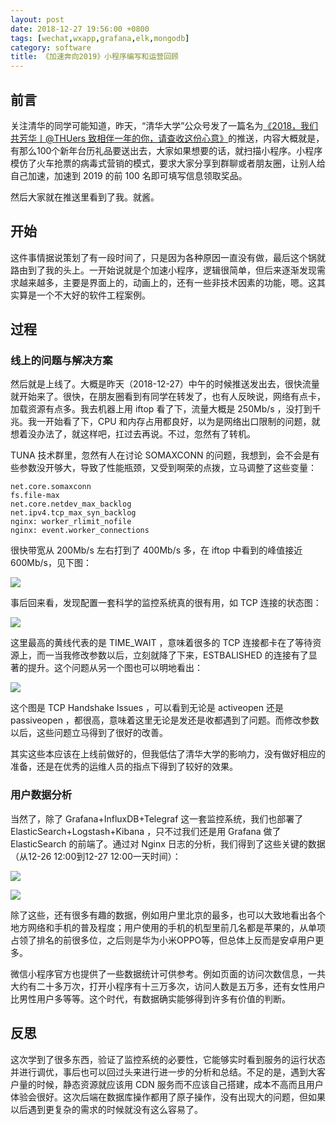 ```yaml
---
layout: post
date: 2018-12-27 19:56:00 +0800
tags: [wechat,wxapp,grafana,elk,mongodb]
category: software
title: 《加速奔向2019》小程序编写和运营回顾
---
```


## 前言

关注清华的同学可能知道，昨天，“清华大学”公众号发了一篇名为[《2018，我们共芳华丨@THUers 致相伴一年的你，请查收这份心意》](https://mp.weixin.qq.com/s/Kk7FuTefipW4HpQkoF72WA)的推送，内容大概就是，有那么100个新年台历礼品要送出去，大家如果想要的话，就扫描小程序。小程序模仿了火车抢票的病毒式营销的模式，要求大家分享到群聊或者朋友圈，让别人给自己加速，加速到 2019 的前 100 名即可填写信息领取奖品。

然后大家就在推送里看到了我。就酱。

## 开始

这件事情据说策划了有一段时间了，只是因为各种原因一直没有做，最后这个锅就路由到了我的头上。一开始说就是个加速小程序，逻辑很简单，但后来逐渐发现需求越来越多，主要是界面上的，动画上的，还有一些非技术因素的功能，嗯。这其实算是一个不大好的软件工程案例。

## 过程

### 线上的问题与解决方案

然后就是上线了。大概是昨天（2018-12-27）中午的时候推送发出去，很快流量就开始来了。很快，在朋友圈看到有同学在转发了，也有人反映说，网络有点卡，加载资源有点多。我去机器上用 iftop 看了下，流量大概是 250Mb/s ，没打到千兆。我一开始看了下，CPU 和内存占用都良好，以为是网络出口限制的问题，就想着没办法了，就这样吧，扛过去再说。不过，忽然有了转机。

TUNA 技术群里，忽然有人在讨论 SOMAXCONN 的问题，我想到，会不会是有些参数没开够大，导致了性能瓶颈，又受到啊荣的点拨，立马调整了这些变量：

```
net.core.somaxconn
fs.file-max
net.core.netdev_max_backlog
net.ipv4.tcp_max_syn_backlog
nginx: worker_rlimit_nofile
nginx: event.worker_connections
```

很快带宽从 200Mb/s 左右打到了 400Mb/s 多，在 iftop 中看到的峰值接近 600Mb/s，见下图：

![](/2018-12-27-20-35-21.png)

事后回来看，发现配置一套科学的监控系统真的很有用，如 TCP 连接的状态图：

![](/2018-12-27-20-33-10.png)

这里最高的黄线代表的是 TIME_WAIT ，意味着很多的 TCP 连接都卡在了等待资源上，而一当我修改参数以后，立刻就降了下来，ESTBALISHED 的连接有了显著的提升。这个问题从另一个图也可以明地看出：

![](/2018-12-27-20-38-07.png)

这个图是 TCP Handshake Issues ，可以看到无论是 activeopen 还是 passiveopen ，都很高，意味着这里无论是发还是收都遇到了问题。而修改参数以后，这些问题立马得到了很好的改善。

其实这些本应该在上线前做好的，但我低估了清华大学的影响力，没有做好相应的准备，还是在优秀的运维人员的指点下得到了较好的效果。

### 用户数据分析

当然了，除了 Grafana+InfluxDB+Telegraf 这一套监控系统，我们也部署了 ElasticSearch+Logstash+Kibana ，只不过我们还是用 Grafana 做了 ElasticSearch 的前端了。通过对 Nginx 日志的分析，我们得到了这些关键的数据（从12-26 12:00到12-27 12:00一天时间）：

![](/2018-12-27-20-48-48.png)

![](/2018-12-27-20-49-00.png)

除了这些，还有很多有趣的数据，例如用户里北京的最多，也可以大致地看出各个地方网络和手机的普及程度；用户使用的手机的机型里前几名都是苹果的，从单项占领了排名的前很多位，之后则是华为小米OPPO等，但总体上反而是安卓用户更多。

微信小程序官方也提供了一些数据统计可供参考。例如页面的访问次数信息，一共大约有二十多万次，打开小程序有十三万多次，访问人数是五万多，还有女性用户比男性用户多等等。这个时代，有数据确实能够得到许多有价值的判断。

## 反思

这次学到了很多东西，验证了监控系统的必要性，它能够实时看到服务的运行状态并进行调优，事后也可以回过头来进行进一步的分析和总结。不足的是，遇到大客户量的时候，静态资源就应该用 CDN 服务而不应该自己搭建，成本不高而且用户体验会很好。这次后端在数据库操作都用了原子操作，没有出现大的问题，但如果以后遇到更复杂的需求的时候就没有这么容易了。